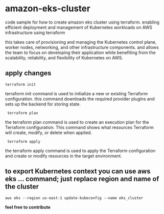 # amazon-eks-cluster
code sample for how to create amazon eks cluster using terraform. enabling efficient deployment and management of Kubernetes workloads on AWS infrastructure using terraform

 this takes care of provisioning and managing the Kubernetes control plane, worker nodes, networking, and other infrastructure components. and allows the team to focus on developing their application while benefiting from the scalability, reliability, and flexibility of Kubernetes on AWS.

 ## apply changes

 `terraform init`

 terraform init command is used to initialize a new or existing Terraform configuration. this command downloads the required provider plugins and sets up the backend for storing state.

` terraform plan`

the terraform plan command is used to create an execution plan for the Terraform configuration. This command shows what resources Terraform will create, modify, or delete when applied.

` terraform apply`

the terraform apply command is used to apply the Terraform configuration and create or modify resources in the target environment.

## to export Kubernetes context you can use aws eks … command; just replace region and name of the cluster

`aws eks --region us-east-1 update-kubeconfig --name eks_cluster`


**feel free to contribute**
